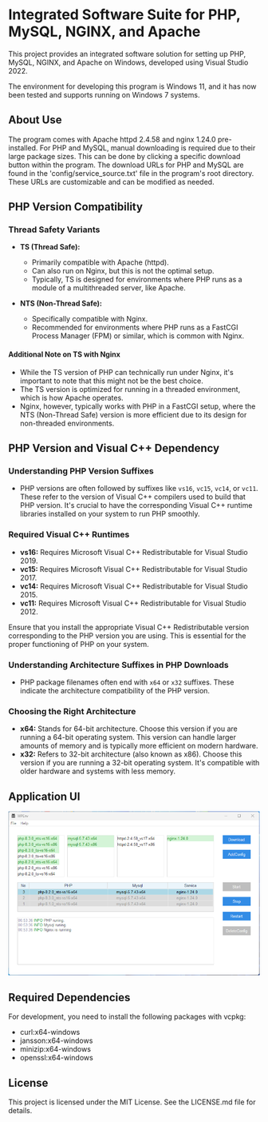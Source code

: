 # Integrated Software Suite for PHP, MySQL, NGINX, and Apache

This project provides an integrated software solution for setting up PHP, MySQL, NGINX, and Apache on Windows, developed using Visual Studio 2022.

The environment for developing this program is Windows 11, and it has now been tested and supports running on Windows 7 systems.

## About Use
The program comes with Apache httpd 2.4.58 and nginx 1.24.0 pre-installed.
For PHP and MySQL, manual downloading is required due to their large package sizes.
This can be done by clicking a specific download button within the program.
The download URLs for PHP and MySQL are found in the 'config/service_source.txt' file in the program's root directory.
These URLs are customizable and can be modified as needed.

## PHP Version Compatibility
### Thread Safety Variants
- **TS (Thread Safe):**
  - Primarily compatible with Apache (httpd).
  - Can also run on Nginx, but this is not the optimal setup.
  - Typically, TS is designed for environments where PHP runs as a module of a multithreaded server, like Apache.

- **NTS (Non-Thread Safe):**
  - Specifically compatible with Nginx.
  - Recommended for environments where PHP runs as a FastCGI Process Manager (FPM) or similar, which is common with Nginx.

#### Additional Note on TS with Nginx
- While the TS version of PHP can technically run under Nginx, it's important to note that this might not be the best choice.
- The TS version is optimized for running in a threaded environment, which is how Apache operates.
- Nginx, however, typically works with PHP in a FastCGI setup, where the NTS (Non-Thread Safe) version is more efficient due to its design for non-threaded environments.

## PHP Version and Visual C++ Dependency

### Understanding PHP Version Suffixes
- PHP versions are often followed by suffixes like `vs16`, `vc15`, `vc14`, or `vc11`. These refer to the version of Visual C++ compilers used to build that PHP version. It's crucial to have the corresponding Visual C++ runtime libraries installed on your system to run PHP smoothly.

### Required Visual C++ Runtimes
- **vs16:** Requires Microsoft Visual C++ Redistributable for Visual Studio 2019.
- **vc15:** Requires Microsoft Visual C++ Redistributable for Visual Studio 2017.
- **vc14:** Requires Microsoft Visual C++ Redistributable for Visual Studio 2015.
- **vc11:** Requires Microsoft Visual C++ Redistributable for Visual Studio 2012.

Ensure that you install the appropriate Visual C++ Redistributable version corresponding to the PHP version you are using. This is essential for the proper functioning of PHP on your system.

### Understanding Architecture Suffixes in PHP Downloads
- PHP package filenames often end with `x64` or `x32` suffixes. These indicate the architecture compatibility of the PHP version.

### Choosing the Right Architecture
- **x64:** Stands for 64-bit architecture. Choose this version if you are running a 64-bit operating system. This version can handle larger amounts of memory and is typically more efficient on modern hardware.
- **x32:** Refers to 32-bit architecture (also known as x86). Choose this version if you are running a 32-bit operating system. It's compatible with older hardware and systems with less memory.

## Application UI
![Example Image](application_ui.png)

## Required Dependencies

For development, you need to install the following packages with vcpkg:

- curl:x64-windows
- jansson:x64-windows
- minizip:x64-windows
- openssl:x64-windows

## License
This project is licensed under the MIT License. See the LICENSE.md file for details.

